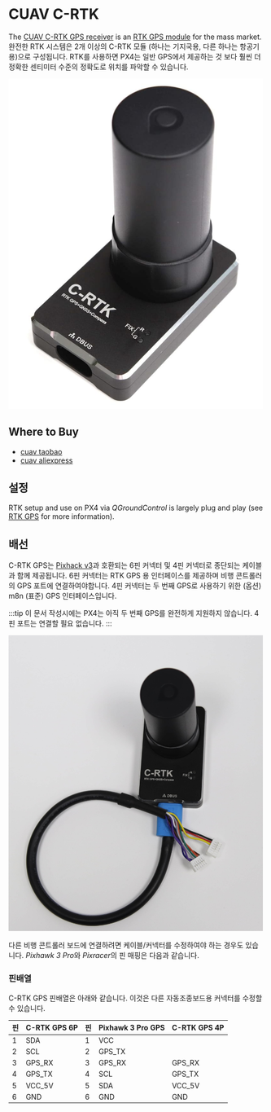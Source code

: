# CUAV C-RTK

The [CUAV C-RTK GPS receiver](https://www.cuav.net/en/c_rtk_9ps/) is an [RTK GPS module](../gps_compass/rtk_gps.md) for the mass market. 완전한 RTK 시스템은 2개 이상의 C-RTK 모듈 \(하나는 기지국용, 다른 하나는 항공기용\)으로 구성됩니다. RTK를 사용하면 PX4는 일반 GPS에서 제공하는 것 보다 훨씬 더 정확한 센티미터 수준의 정확도로 위치를 파악할 수 있습니다.

<img src="../../assets/hardware/gps/rtk_c-rtk.jpg" width="500px" title="C-RTK" />


## Where to Buy

* [cuav taobao](https://item.taobao.com/item.htm?id=565380634341&spm=2014.21600712.0.0)
* [cuav aliexpress](https://www.aliexpress.com/store/product/CUAV-NEW-Flight-Controller-GPS-C-RTK-differential-positioning-navigation-module-GPS-for-PIX4-Pixhawk-pixhack/3257035_32853894248.html?spm=2114.12010608.0.0.75592fadQKPPEn)

## 설정

RTK setup and use on PX4 via _QGroundControl_ is largely plug and play \(see [RTK GPS](../gps_compass/rtk_gps.md) for more information\).

## 배선

C-RTK GPS는 [Pixhack v3](http://doc.cuav.net/gps/c-rtk/en/c-rtk/hardware-connection.html)과 호환되는 6핀 커넥터 및 4핀 커넥터로 종단되는 케이블과 함께 제공됩니다. 6핀 커넥터는 RTK GPS 용 인터페이스를 제공하며 비행 콘트롤러의 GPS 포트에 연결하여야합니다. 4핀 커넥터는 두 번째 GPS로 사용하기 위한 (옵션) m8n (표준) GPS 인터페이스입니다.

:::tip
이 문서 작성시에는 PX4는 아직 두 번째 GPS를 완전하게 지원하지 않습니다. 4핀 포트는 연결할 필요 없습니다.
:::

<img src="../../assets/hardware/gps/rtk_cuav_c-rtk_to_6pin_connector.jpg" width="500px" title="C-RTK_6PIN" />

다른 비행 콘트롤러 보드에 연결하려면 케이블/커넥터를 수정하여야 하는 경우도 있습니다. *Pixhawk 3 Pro*와 *Pixracer*의 핀 매핑은 다음과 같습니다.


### 핀배열

C-RTK GPS 핀배열은 아래와 같습니다. 이것은 다른 자동조종보드용 커넥터를 수정할 수 있습니다.

| 핀 | C-RTK GPS 6P | 핀 | Pixhawk 3 Pro GPS | C-RTK GPS 4P |
| - | ------------ | - | ----------------- | ------------ |
| 1 | SDA          | 1 | VCC               |              |
| 2 | SCL          | 2 | GPS_TX            |              |
| 3 | GPS_RX       | 3 | GPS_RX            | GPS_RX       |
| 4 | GPS_TX       | 4 | SCL               | GPS_TX       |
| 5 | VCC_5V       | 5 | SDA               | VCC_5V       |
| 6 | GND          | 6 | GND               | GND          |

